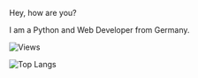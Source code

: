 Hey, how are you?

I am a Python and Web Developer from Germany.

![Views](https://komarev.com/ghpvc/?username=theravenstone&style=for-the-badge)

![Top Langs](https://github-readme-stats.vercel.app/api/top-langs/?username=theravenstone&layout=compact)

